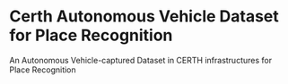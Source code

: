 # Certh Autonomous Vehicle Dataset for Place Recognition
An Autonomous Vehicle-captured Dataset in CERTH infrastructures for Place Recognition
